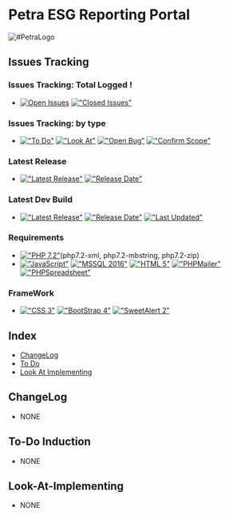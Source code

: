 # Petra ESG Reporting Portal
<img src="https://github.com/HermanRas/PetraESGReportingPortal/blob/master/img/Logo.jpg" alt="#PetraLogo">

## Issues Tracking
### Issues Tracking: Total Logged !
 - [![Open Issues](https://img.shields.io/github/issues/HermanRas/PetraESGReportingPortal.svg)](https://github.com/HermanRas/PetraESGReportingPortal/issues)
[!["Closed Issues"](https://img.shields.io/github/issues-closed/HermanRas/PetraESGReportingPortal.svg?style=flat-square)](https://github.com/HermanRas/PetraESGReportingPortal/issues)
### Issues Tracking: by type
 - [!["To Do"](https://img.shields.io/github/issues/HermanRas/PetraESGReportingPortal/help%20wanted.svg)](https://github.com/HermanRas/PetraESGReportingPortal/labels/help%20wanted)
[!["Look At"](https://img.shields.io/github/issues/HermanRas/PetraESGReportingPortal/enhancement.svg)](https://github.com/HermanRas/PetraESGReportingPortal/labels/enhancement)
[!["Open Bug"](https://img.shields.io/github/issues/HermanRas/PetraESGReportingPortal/bug.svg)](https://github.com/HermanRas/PetraESGReportingPortal/labels/bug)
[!["Confirm Scope"](https://img.shields.io/github/issues/HermanRas/PetraESGReportingPortal/question.svg)](https://github.com/HermanRas/PetraESGReportingPortal/labels/question)

### Latest Release
 - [!["Latest Release"](https://img.shields.io/github/release/HermanRas/PetraESGReportingPortal.svg)](https://github.com/HermanRas/PetraESGReportingPortal/releases)
[!["Release Date"](https://img.shields.io/github/release-date/HermanRas/PetraESGReportingPortal.svg)](https://github.com/HermanRas/PetraESGReportingPortal/releases)

### Latest Dev Build
 - [!["Latest Release"](https://img.shields.io/github/release-pre/HermanRas/PetraESGReportingPortal.svg)](https://github.com/HermanRas/PetraESGReportingPortal/releases)
[!["Release Date"](https://img.shields.io/github/release-date-pre/HermanRas/PetraESGReportingPortal.svg)](https://github.com/HermanRas/PetraESGReportingPortal/releases)
[!["Last Updated"](https://img.shields.io/github/last-commit/HermanRas/PetraESGReportingPortal.svg)](https://github.com/HermanRas/PetraESGReportingPortal/releases)

### Requirements
 - [!["PHP 7.2"](https://img.shields.io/badge/PHP-7.2%5E-blue.svg)](https://www.php.net/)(php7.2-xml, php7.2-mbstring, php7.2-zip)
 - [!["JavaScript"](https://img.shields.io/badge/JavaScript-1.8%5E-blue.svg)](https://developer.mozilla.org/en-US/docs/Web/JavaScript)
[!["MSSQL 2016"](https://img.shields.io/badge/MSSQL-2016%5E-blue.svg)](https://www.microsoft.com/en-us/sql-server/sql-server-downloads)
[!["HTML 5"](https://img.shields.io/badge/HTML-5-blue.svg)](https://html5test.com/results/desktop.html)
[!["PHPMailer"](https://img.shields.io/badge/PHPMailer-6.0%5E-blue.svg)](https://github.com/PHPMailer/PHPMailer)
[!["PHPSpreadsheet"](https://img.shields.io/badge/PHPSpreadsheet-5.6%5E-blue.svg)](https://phpspreadsheet.readthedocs.io/en/latest/)


### FrameWork 
 - [!["CSS 3"](https://img.shields.io/badge/CSS-3-blue.svg)](http://www.css3.info/)
[!["BootStrap 4"](https://img.shields.io/badge/BootStrap-4-blue.svg)](https://getbootstrap.com/docs/4.0/getting-started/introduction/)
[!["SweetAlert 2"](https://img.shields.io/badge/SweetAlert-2-blue.svg)](https://sweetalert2.github.io/#download)

## Index
- [ChangeLog](#changelog)
- [To Do](#to-do)
- [Look At Implementing](#look-at-implementing)


## ChangeLog
- NONE

## To-Do Induction
- NONE

## Look-At-Implementing
- NONE
